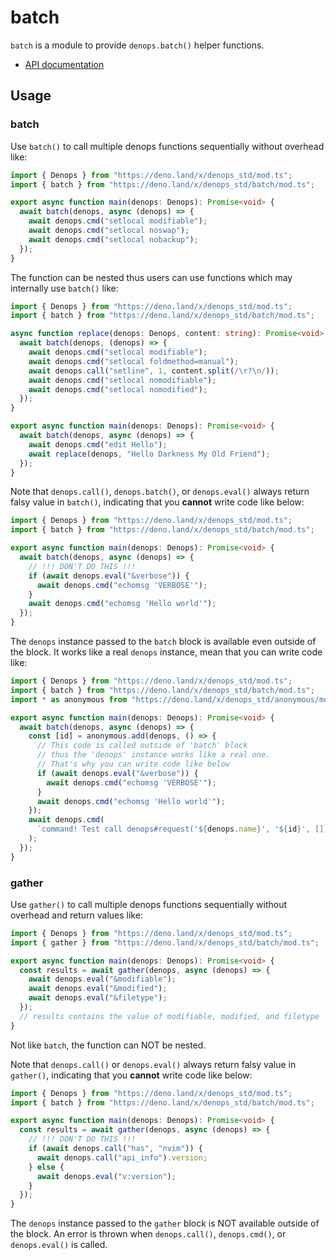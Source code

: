 # batch

`batch` is a module to provide `denops.batch()` helper functions.

- [API documentation](https://doc.deno.land/https/deno.land/x/denops_std/batch/mod.ts)

## Usage

### batch

Use `batch()` to call multiple denops functions sequentially without overhead
like:

```typescript
import { Denops } from "https://deno.land/x/denops_std/mod.ts";
import { batch } from "https://deno.land/x/denops_std/batch/mod.ts";

export async function main(denops: Denops): Promise<void> {
  await batch(denops, async (denops) => {
    await denops.cmd("setlocal modifiable");
    await denops.cmd("setlocal noswap");
    await denops.cmd("setlocal nobackup");
  });
}
```

The function can be nested thus users can use functions which may internally use
`batch()` like:

```typescript
import { Denops } from "https://deno.land/x/denops_std/mod.ts";
import { batch } from "https://deno.land/x/denops_std/batch/mod.ts";

async function replace(denops: Denops, content: string): Promise<void> {
  await batch(denops, (denops) => {
    await denops.cmd("setlocal modifiable");
    await denops.cmd("setlocal foldmethod=manual");
    await denops.call("setline", 1, content.split(/\r?\n/));
    await denops.cmd("setlocal nomodifiable");
    await denops.cmd("setlocal nomodified");
  });
}

export async function main(denops: Denops): Promise<void> {
  await batch(denops, async (denops) => {
    await denops.cmd("edit Hello");
    await replace(denops, "Hello Darkness My Old Friend");
  });
}
```

Note that `denops.call()`, `denops.batch()`, or `denops.eval()` always return
falsy value in `batch()`, indicating that you **cannot** write code like below:

```typescript
import { Denops } from "https://deno.land/x/denops_std/mod.ts";
import { batch } from "https://deno.land/x/denops_std/batch/mod.ts";

export async function main(denops: Denops): Promise<void> {
  await batch(denops, async (denops) => {
    // !!! DON'T DO THIS !!!
    if (await denops.eval("&verbose")) {
      await denops.cmd("echomsg 'VERBOSE'");
    }
    await denops.cmd("echomsg 'Hello world'");
  });
}
```

The `denops` instance passed to the `batch` block is available even outside of
the block. It works like a real `denops` instance, mean that you can write code
like:

```typescript
import { Denops } from "https://deno.land/x/denops_std/mod.ts";
import { batch } from "https://deno.land/x/denops_std/batch/mod.ts";
import * as anonymous from "https://deno.land/x/denops_std/anonymous/mod.ts";

export async function main(denops: Denops): Promise<void> {
  await batch(denops, async (denops) => {
    const [id] = anonymous.add(denops, () => {
      // This code is called outside of 'batch' block
      // thus the 'denops' instance works like a real one.
      // That's why you can write code like below
      if (await denops.eval("&verbose")) {
        await denops.cmd("echomsg 'VERBOSE'");
      }
      await denops.cmd("echomsg 'Hello world'");
    });
    await denops.cmd(
      `command! Test call denops#request('${denops.name}', '${id}', [])`,
    );
  });
}
```

### gather

Use `gather()` to call multiple denops functions sequentially without overhead
and return values like:

```typescript
import { Denops } from "https://deno.land/x/denops_std/mod.ts";
import { gather } from "https://deno.land/x/denops_std/batch/mod.ts";

export async function main(denops: Denops): Promise<void> {
  const results = await gather(denops, async (denops) => {
    await denops.eval("&modifiable");
    await denops.eval("&modified");
    await denops.eval("&filetype");
  });
  // results contains the value of modifiable, modified, and filetype
}
```

Not like `batch`, the function can NOT be nested.

Note that `denops.call()` or `denops.eval()` always return falsy value in
`gather()`, indicating that you **cannot** write code like below:

```typescript
import { Denops } from "https://deno.land/x/denops_std/mod.ts";
import { batch } from "https://deno.land/x/denops_std/batch/mod.ts";

export async function main(denops: Denops): Promise<void> {
  const results = await gather(denops, async (denops) => {
    // !!! DON'T DO THIS !!!
    if (await denops.call("has", "nvim")) {
      await denops.call("api_info").version;
    } else {
      await denops.eval("v:version");
    }
  });
}
```

The `denops` instance passed to the `gather` block is NOT available outside of
the block. An error is thrown when `denops.call()`, `denops.cmd()`, or
`denops.eval()` is called.
